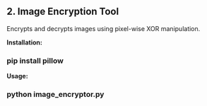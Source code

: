 ## 2. Image Encryption Tool

Encrypts and decrypts images using pixel-wise XOR manipulation.

**Installation:**
### pip install pillow

**Usage:**
### python image_encryptor.py
